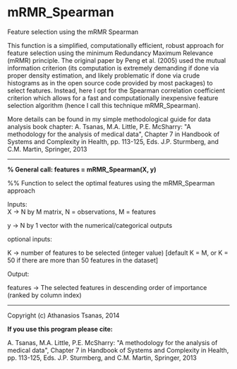 # mRMR_Spearman
Feature selection using the mRMR Spearman

This function is a simplified, computationally efficient, robust approach for feature selection using the minimum Redundancy Maximum Relevance (mRMR) principle. 
The original paper by Peng et al. (2005) used the mutual information criterion (its computation is extremely demanding if done via proper density estimation, 
and likely problematic if done via crude histograms as in the open source code provided by most packages) to select features. 
Instead, here I opt for the Spearman correlation coefficient criterion which allows for a fast and computationally inexpensive feature selection algorithm 
(hence I call this technique mRMR_Spearman). 

More details can be found in my simple methodological guide for data analysis book chapter: 
A. Tsanas, M.A. Little, P.E. McSharry: "A methodology for the analysis of medical data", 
Chapter 7 in Handbook of Systems and Complexity in Health, pp. 113-125, Eds. J.P. Sturmberg, and C.M. Martin, Springer, 2013

****************************************

**% General call: features = mRMR_Spearman(X, y)**

%% Function to select the optimal features using the mRMR_Spearman approach

Inputs:  
X        -> N by M matrix, N = observations, M = features

y        -> N by 1 vector with the numerical/categorical outputs

optional inputs:  

K        -> number of features to be selected (integer value)    [default K = M, or K = 50 if there are more than 50 features in the dataset]


Output:  
 
features -> The selected features in descending order of importance (ranked by column index)

****************************************

Copyright (c) Athanasios Tsanas, 2014

**If you use this program please cite:**

A. Tsanas, M.A. Little, P.E. McSharry: "A methodology for the analysis of
medical data", Chapter 7 in Handbook of Systems and Complexity in Health, 
pp. 113-125, Eds. J.P. Sturmberg, and C.M. Martin, Springer, 2013



